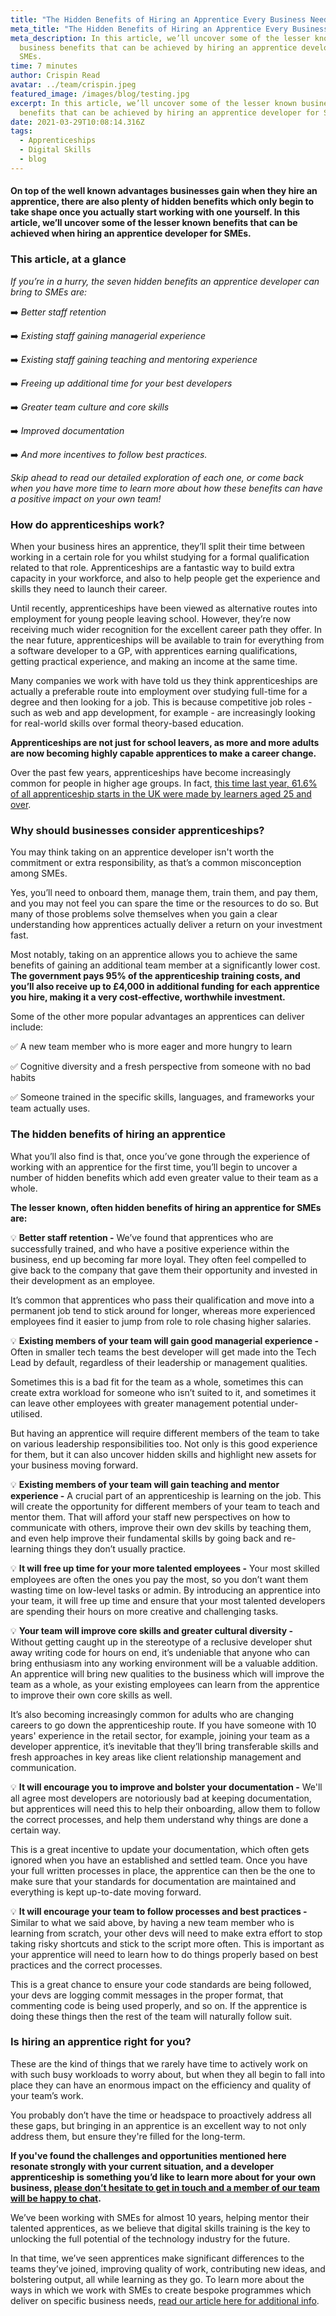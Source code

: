 ```yaml
---
title: "The Hidden Benefits of Hiring an Apprentice Every Business Needs to Know "
meta_title: "The Hidden Benefits of Hiring an Apprentice Every Business Needs to Know "
meta_description: In this article, we’ll uncover some of the lesser known
  business benefits that can be achieved by hiring an apprentice developer for
  SMEs.
time: 7 minutes
author: Crispin Read
avatar: ../team/crispin.jpeg
featured_image: /images/blog/testing.jpg
excerpt: In this article, we’ll uncover some of the lesser known business
  benefits that can be achieved by hiring an apprentice developer for SMEs.
date: 2021-03-29T10:08:14.316Z
tags:
  - Apprenticeships
  - Digital Skills
  - blog
---
```

#### On top of the well known advantages businesses gain when they hire an apprentice, there are also plenty of hidden benefits which only begin to take shape once you actually start working with one yourself. In this article, we’ll uncover some of the lesser known benefits that can be achieved when hiring an apprentice developer for SMEs.

### This article, at a glance

*If you’re in a hurry, the seven hidden benefits an apprentice developer can bring to SMEs are:*

➡️  *Better staff retention*

➡️  *Existing staff gaining managerial experience*

➡️  *Existing staff gaining teaching and mentoring experience*

➡️  *Freeing up additional time for your best developers*

➡️  *Greater team culture and core skills*

➡️  *Improved documentation*

➡️  *And more incentives to follow best practices.*

*Skip ahead to read our detailed exploration of each one, or come back when you have more time to learn more about how these benefits can have a positive impact on your own team!* 

### How do apprenticeships work?

When your business hires an apprentice, they’ll split their time between working in a certain role for you whilst studying for a formal qualification related to that role. Apprenticeships are a fantastic way to build extra capacity in your workforce, and also to help people get the experience and skills they need to launch their career. 

Until recently, apprenticeships have been viewed as alternative routes into employment for young people leaving school. However, they’re now receiving much wider recognition for the excellent career path they offer. In the near future, apprenticeships will be available to train for everything from a software developer to a GP, with apprentices earning qualifications, getting practical experience, and making an income at the same time. 

Many companies we work with have told us they think apprenticeships are actually a preferable route into employment over studying full-time for a degree and then looking for a job. This is because competitive job roles - such as web and app development, for example - are increasingly looking for real-world skills over formal theory-based education. 

**Apprenticeships are not just for school leavers, as more and more adults are now becoming highly capable apprentices to make a career change.**

Over the past few years, apprenticeships have become increasingly common for people in higher age groups. In fact, [this time last year, 61.6% of all apprenticeship starts in the UK were made by learners aged 25 and over](https://explore-education-statistics.service.gov.uk/find-statistics/apprenticeships-and-traineeships/2019-20).

### Why should businesses consider apprenticeships?

You may think taking on an apprentice developer isn't worth the commitment or extra responsibility, as that’s a common misconception among SMEs. 

Yes, you’ll need to onboard them, manage them, train them, and pay them, and you may not feel you can spare the time or the resources to do so. But many of those problems solve themselves when you gain a clear understanding how apprentices actually deliver a return on your investment fast. 

Most notably, taking on an apprentice allows you to achieve the same benefits of gaining an additional team member at a significantly lower cost. **The government pays 95% of the apprenticeship training costs, and you’ll also receive up to £4,000 in additional funding for each apprentice you hire, making it a very cost-effective, worthwhile investment.**

Some of the other more popular advantages an apprentices can deliver include: 

✅  A new team member who is more eager and more hungry to learn

✅  Cognitive diversity and a fresh perspective from someone with no bad habits 

✅  Someone trained in the specific skills, languages, and frameworks your team actually uses.

### The hidden benefits of hiring an apprentice

What you’ll also find is that, once you’ve gone through the experience of working with an apprentice for the first time, you’ll begin to uncover a number of hidden benefits which add even greater value to their team as a whole. 

**The lesser known, often hidden benefits of hiring an apprentice for SMEs are:** 

💡  **Better staff retention -** We’ve found that apprentices who are successfully trained, and who have a positive experience within the business, end up becoming far more loyal. They often feel compelled to give back to the company that gave them their opportunity and invested in their development as an employee. 

It’s common that apprentices who pass their qualification and move into a permanent job tend to stick around for longer, whereas more experienced employees find it easier to jump from role to role chasing higher salaries.

💡  **Existing members of your team will gain good managerial experience -** Often in smaller tech teams the best developer will get made into the Tech Lead by default, regardless of their leadership or management qualities. 

Sometimes this is a bad fit for the team as a whole, sometimes this can create extra workload for someone who isn’t suited to it, and sometimes it can leave other employees with greater management potential under-utilised. 

But having an apprentice will require different members of the team to take on various leadership responsibilities too. Not only is this good experience for them, but it can also uncover hidden skills and highlight new assets for your business moving forward.

💡  **Existing members of your team will gain teaching and mentor experience -** A crucial part of an apprenticeship is learning on the job. This will create the opportunity for different members of your team to teach and mentor them. That will afford your staff new perspectives on how to communicate with others, improve their own dev skills by teaching them, and even help improve their fundamental skills by going back and re-learning things they don’t usually practice.

💡  **It will free up time for your more talented employees -** Your most skilled employees are often the ones you pay the most, so you don’t want them wasting time on low-level tasks or admin. By introducing an apprentice into your team, it will free up time and ensure that your most talented developers are spending their hours on more creative and challenging tasks. 

💡  **Your team will improve core skills and greater cultural diversity -** Without getting caught up in the stereotype of a reclusive developer shut away writing code for hours on end, it’s undeniable that anyone who can bring enthusiasm into any working environment will be a valuable addition. An apprentice will bring new qualities to the business which will improve the team as a whole, as your existing employees can learn from the apprentice to improve their own core skills as well. 

It’s also becoming increasingly common for adults who are changing careers to go down the apprenticeship route. If you have someone with 10 years' experience in the retail sector, for example, joining your team as a developer apprentice, it’s inevitable that they’ll bring transferable skills and fresh approaches in key areas like client relationship management and communication. 

💡  **It will encourage you to improve and bolster your documentation -** We'll all agree most developers are notoriously bad at keeping documentation, but apprentices will need this to help their onboarding, allow them to follow the correct processes, and help them understand why things are done a certain way. 

This is a great incentive to update your documentation, which often gets ignored when you have an established and settled team. Once you have your full written processes in place, the apprentice can then be the one to make sure that your standards for documentation are maintained and everything is kept up-to-date moving forward. 

💡  **It will encourage your team to follow processes and best practices -** Similar to what we said above, by having a new team member who is learning from scratch, your other devs will need to make extra effort to stop taking risky shortcuts and stick to the script more often. This is important as your apprentice will need to learn how to do things properly based on best practices and the correct processes.

This is a great chance to ensure your code standards are being followed, your devs are logging commit messages in the proper format, that commenting code is being used properly, and so on. If the apprentice is doing these things then the rest of the team will naturally follow suit.

### Is hiring an apprentice right for you?

These are the kind of things that we rarely have time to actively work on with such busy workloads to worry about, but when they all begin to fall into place they can have an enormous impact on the efficiency and quality of your team’s work. 

You probably don’t have the time or headspace to proactively address all these gaps, but bringing in an apprentice is an excellent way to not only address them, but ensure they're filled for the long-term.

**If you've found the challenges and opportunities mentioned here resonate strongly with your current situation, and a developer apprenticeship is something you’d like to learn more about for your own business, [please don’t hesitate to get in touch and a member of our team will be happy to chat](https://thecodersguild.org.uk/contact-us/).** 

We’ve been working with SMEs for almost 10 years, helping mentor their talented apprentices, as we believe that digital skills training is the key to unlocking the full potential of the technology industry for the future. 

In that time, we’ve seen apprentices make significant differences to the teams they’ve joined, improving quality of work, contributing new ideas, and bolstering output, all while learning as they go. To learn more about the ways in which we work with SMEs to create bespoke programmes which deliver on specific business needs, [read our article here for additional info](https://thecodersguild.org.uk/blog/hiring-developer-apprentice-sme-thrive-2021/).